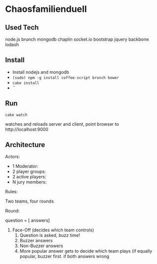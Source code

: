 # Chaosfamilienduell

## Used Tech

node.js brunch mongodb chaplin socket.io bootstrap jquery backbone lodash

## Install

* Install nodejs and mongodb
* `(sudo) npm -g install coffee-script brunch bower`
* `cake install`
* ``

## Run

`cake watch`

watches and reloads server and client, point browser to http://localhost:9000

## Architecture

Actors:

* 1 Moderator:
* 2 player groups:
* 2 active players:
* N jury members:

Rules:

Two teams, four rounds

Round:

question = [ answers]

1. Face-Off (decides which team controls)
	1. Question is asked, buzz time!
	2. Buzzer answers
	3. Non-Buzzer answers
	4. More popular answer gets to decide which team plays (if equally popular, buzzer first. if both answers wrong